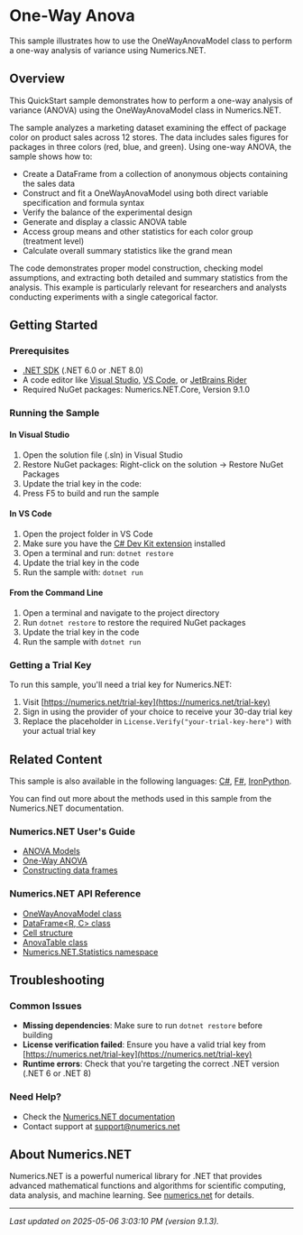 # One-Way Anova

This sample illustrates how to use the OneWayAnovaModel class to perform a one-way analysis of variance using Numerics.NET.

## Overview

This QuickStart sample demonstrates how to perform a one-way analysis of variance (ANOVA) using the 
OneWayAnovaModel class in Numerics.NET.

The sample analyzes a marketing dataset examining the effect of package color on product sales 
across 12 stores. The data includes sales figures for packages in three colors (red, blue, and 
green). Using one-way ANOVA, the sample shows how to:

- Create a DataFrame from a collection of anonymous objects containing the sales data
- Construct and fit a OneWayAnovaModel using both direct variable specification and formula syntax
- Verify the balance of the experimental design
- Generate and display a classic ANOVA table
- Access group means and other statistics for each color group (treatment level)
- Calculate overall summary statistics like the grand mean

The code demonstrates proper model construction, checking model assumptions, and extracting both 
detailed and summary statistics from the analysis. This example is particularly relevant for 
researchers and analysts conducting experiments with a single categorical factor.


## Getting Started

### Prerequisites

- [.NET SDK](https://dotnet.microsoft.com/download) (.NET 6.0 or .NET 8.0)
- A code editor like [Visual Studio](https://visualstudio.microsoft.com/), [VS Code](https://code.visualstudio.com/), or [JetBrains Rider](https://www.jetbrains.com/rider/)
- Required NuGet packages: Numerics.NET.Core, Version 9.1.0

### Running the Sample

#### In Visual Studio
1. Open the solution file (.sln) in Visual Studio
2. Restore NuGet packages: Right-click on the solution → Restore NuGet Packages
3. Update the trial key in the code:
4. Press F5 to build and run the sample

#### In VS Code

1. Open the project folder in VS Code
2. Make sure you have the [C# Dev Kit extension](https://marketplace.visualstudio.com/items?itemName=ms-dotnettools.csdevkit) installed
3. Open a terminal and run: `dotnet restore`
4. Update the trial key in the code 
5. Run the sample with: `dotnet run`

#### From the Command Line

1. Open a terminal and navigate to the project directory
2. Run `dotnet restore` to restore the required NuGet packages
3. Update the trial key in the code
4. Run the sample with `dotnet run`

### Getting a Trial Key

To run this sample, you'll need a trial key for Numerics.NET:

1. Visit [https://numerics.net/trial-key](https://numerics.net/trial-key)
2. Sign in using the provider of your choice to receive your 30-day trial key
3. Replace the placeholder in `License.Verify("your-trial-key-here")` with your actual trial key

## Related Content

This sample is also available in the following languages: 
[C#](https://github.com/NumericsDotNet/quickstart-csharp/tree/net8.0/statistics/analysis-of-variance/anova-one-way), [F#](https://github.com/NumericsDotNet/quickstart-fsharp/tree/net8.0/statistics/analysis-of-variance/anova-one-way), [IronPython](https://github.com/NumericsDotNet/quickstart-ironpython/tree/net8.0/statistics/analysis-of-variance/anova-one-way).

You can find out more about the methods used in this sample from the Numerics.NET documentation.

### Numerics.NET User's Guide

- [ANOVA Models](https://numerics.net/documentation/latest/statistics/analysis-of-variance/anova-models)
- [One-Way ANOVA](https://numerics.net/documentation/latest/statistics/analysis-of-variance/one-way-anova)
- [Constructing data frames](https://numerics.net/documentation/latest/data-analysis/data-frames/constructing-data-frames)

### Numerics.NET API Reference

- [OneWayAnovaModel class](https://numerics.net/documentation/latest/reference/numerics.net.statistics.onewayanovamodel)
- [DataFrame&lt;R, C&gt; class](https://numerics.net/documentation/latest/reference/numerics.net.dataanalysis.dataframe-2)
- [Cell structure](https://numerics.net/documentation/latest/reference/numerics.net.statistics.cell)
- [AnovaTable class](https://numerics.net/documentation/latest/reference/numerics.net.statistics.anovatable)
- [Numerics.NET.Statistics namespace](https://numerics.net/documentation/latest/reference/numerics.net.statistics)


## Troubleshooting

### Common Issues

- **Missing dependencies**: Make sure to run `dotnet restore` before building
- **License verification failed**: Ensure you have a valid trial key from [https://numerics.net/trial-key](https://numerics.net/trial-key)
- **Runtime errors**: Check that you're targeting the correct .NET version (.NET 6 or .NET 8)

### Need Help?

- Check the [Numerics.NET documentation](https://numerics.net/documentation/)
- Contact support at [support@numerics.net](mailto:support@numerics.net?subject=AnovaOneWay%20QuickStart%20Sample%20%28Visual+Basic%29)

## About Numerics.NET

Numerics.NET is a powerful numerical library for .NET that provides advanced mathematical 
functions and algorithms for scientific computing, data analysis, and machine learning.
See [numerics.net](https://numerics.net) for details.

---

_Last updated on 2025-05-06 3:03:10 PM (version 9.1.3)._
